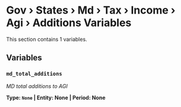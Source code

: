 # Gov › States › Md › Tax › Income › Agi › Additions Variables

This section contains 1 variables.

## Variables

### `md_total_additions`
*MD total additions to AGI*

**Type: `None` | Entity: None | Period: None**
